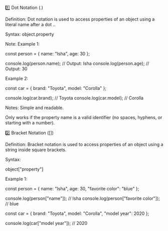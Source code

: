   
  <!-- Note: This are highlight color options -->
  
   <!-- - -->
  <!-- todo -->
  <!-- fixme -->
  <!-- review -->
  <!-- idea -->
  <!-- note -->
  <!-- A -->







<!-- - Dot notations and Bracet notations -->

1️⃣ Dot Notation (.)

Definition:
Dot notation is used to access properties of an object using a literal name after a dot ..

Syntax:
object.property

Note: 
Example 1:

const person = {
    name: "Isha",
    age: 30
};

console.log(person.name); // Output: Isha
console.log(person.age);  // Output: 30


Example 2:

const car = {
    brand: "Toyota",
    model: "Corolla"
};

console.log(car.brand); // Toyota
console.log(car.model); // Corolla


Notes:
Simple and readable.

Only works if the property name is a valid identifier (no spaces, hyphens, or starting with a number).

2️⃣ Bracket Notation ([])

Definition:
Bracket notation is used to access properties of an object using a string inside square brackets.

Syntax:

object["property"]


Example 1:

const person = {
    name: "Isha",
    age: 30,
    "favorite color": "blue"
};

console.log(person["name"]);            // Isha
console.log(person["favorite color"]);  // blue


<!-- Example 2: -->

const car = {
    brand: "Toyota",
    model: "Corolla",
    "model year": 2020
};

console.log(car["model year"]); // 2020